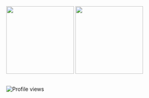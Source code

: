 <div>
  <img height="180em" src="https://github-readme-stats.vercel.app/api?username=adlerluiz&theme=dark" />
  <img height="180em" src="https://github-readme-stats.vercel.app/api/top-langs/?username=adlerluiz&layout=compact&langs_count=7&theme=dark"/>
</div>

##

![Profile views](https://gpvc.arturio.dev/adlerluiz)
